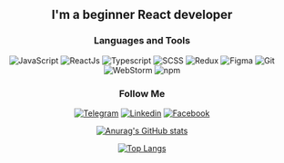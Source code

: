 
<div align="center">

## I'm a beginner React developer

### Languages and Tools
![JavaScript](https://img.shields.io/badge/-JavaScript-090909??style=for-the-badge&logo=javascript)
![ReactJs](https://img.shields.io/badge/-React-090909??style=for-the-badge&logo=react)
![Typescript](https://img.shields.io/badge/-TypeScript-090909??style=for-the-badge&logo=typescript)
![SCSS](https://img.shields.io/badge/-SCSS-090909??style=for-the-badge&logo=sass)
![Redux](https://img.shields.io/badge/-Redux-090909??style=for-the-badge&logo=Redux)
![Figma](https://img.shields.io/badge/-Figma-090909??style=for-the-badge&logo=figma)
![Git](https://img.shields.io/badge/-Git-090909??style=for-the-badge&logo=git)
![WebStorm](https://img.shields.io/badge/-WebStorm-090909??style=for-the-badge&logo=webstorm)
![npm](https://img.shields.io/badge/-NPM-090909??style=for-the-badge&logo=npm)

### Follow Me
[![Telegram](https://img.shields.io/badge/-Telegram-090909??style=for-the-badge&logo=telegram)](https://t.me/GrishkoShkarta)
[![Linkedin](https://img.shields.io/badge/-Linkedin-090909??style=for-the-badge&logo=Linkedin)](https://www.linkedin.com/in/%D0%B3%D1%80%D0%B8%D0%B3%D0%BE%D1%80%D0%B8%D0%B9-%D1%88%D0%BA%D0%B0%D1%80%D1%82%D0%B0-9b6097215/)
[![Facebook](https://img.shields.io/badge/-Facebook-090909??style=for-the-badge&logo=Facebook)](https://www.facebook.com/profile.php?id=100017215446633)

[![Anurag's GitHub stats](https://github-readme-stats.vercel.app/api?username=GrigoriyShkarta&count_private=true&show_icons=true)](https://github.com/anuraghazra/github-readme-stats)

[![Top Langs](https://github-readme-stats.vercel.app/api/top-langs/?username=GrigoriyShkarta&=compact)](https://github.com/anuraghazra/github-readme-stats)
</div>
